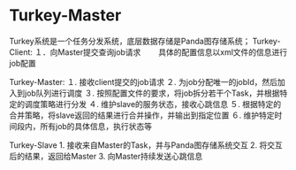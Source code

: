 # Turkey-Master
Turkey系统是一个任务分发系统，底层数据存储是Panda图存储系统；
Turkey-Client:
    １．向Master提交查询job请求
    　　具体的配置信息以xml文件的信息进行job配置

Turkey-Master:
    １. 接收client提交的job请求
    ２. 为job分配唯一的jobId，然后加入到job队列进行调度
    ３. 按照配置文件的要求，将job拆分若干个Task，并根据特定的调度策略进行分发
    ４. 维护slave的服务状态，接收心跳信息
    ５. 根据特定的合并策略，将slave返回的结果进行合并操作，并输出到指定位置
    ６. 维护特定时间段内，所有job的具体信息，执行状态等
    
Turkey-Slave
    1. 接收来自Master的Task，并与Panda图存储系统交互
    2. 将交互后的结果，返回给Master
    3. 向Master持续发送心跳信息
